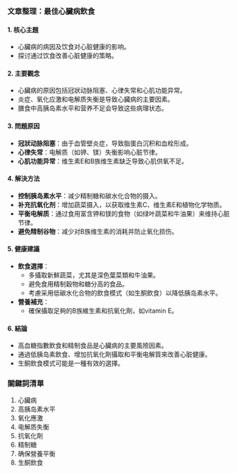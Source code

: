 ### 文章整理：最佳心臟病飲食

#### 1. 核心主題
- 心臟病的病因及饮食对心脏健康的影响。
- 探讨通过饮食改善心脏健康的策略。

#### 2. 主要觀念
- 心臟病的原因包括冠狀动脉阻塞、心律失常和心肌功能异常。
- 炎症、氧化应激和电解质失衡是导致心臟病的主要因素。
- 膳食中高胰岛素水平和营养不足会导致这些病理状态。

#### 3. 問題原因
- **冠狀动脉阻塞**：由于血管壁炎症，导致脂蛋白沉积和血栓形成。
- **心律失常**：电解质（如钾、镁）失衡影响心脏节律。
- **心肌功能异常**：维生素E和B族维生素缺乏导致心肌供氧不足。

#### 4. 解決方法
- **控制胰岛素水平**：减少精制糖和碳水化合物的摄入。
- **补充抗氧化剂**：增加蔬菜摄入，以获取维生素C、维生素E和植物化学物质。
- **平衡电解质**：通过食用富含钾和镁的食物（如绿叶蔬菜和牛油果）来维持心脏节律。
- **避免精制谷物**：减少对B族维生素的消耗并防止氧化损伤。

#### 5. 健康建議
- **飲食選擇**：
  - 多攝取新鮮蔬菜，尤其是深色葉菜類和牛油果。
  - 避免食用精制穀物和糖分高的食品。
  - 考慮采用低碳水化合物的飲食模式（如生酮飲食）以降低胰岛素水平。
- **營養補充**：
  - 確保攝取足夠的B族維生素和抗氧化劑，如vitamin E。

#### 6. 結論
- 高血糖指數飲食和精制食品是心臟病的主要風險因素。
- 通過低胰岛素飲食、增加抗氧化劑攝取和平衡电解質來改善心脏健康。
- 生酮飲食模式可能是一種有效的選擇。

### 關鍵詞清單
1. 心臟病
2. 高胰岛素水平
3. 氧化應激
4. 电解质失衡
5. 抗氧化劑
6. 精制糖
7. 确保營養平衡
8. 生酮飲食